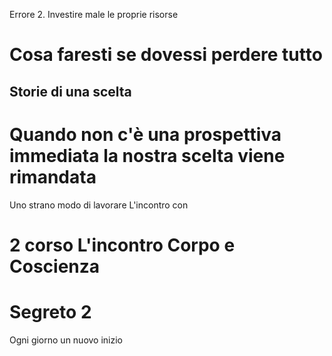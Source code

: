 Errore 2. Investire male le proprie risorse


# Cosa faresti se dovessi perdere tutto 

## Storie di una scelta


# Quando non c'è una prospettiva immediata la nostra scelta viene rimandata


Uno strano modo di lavorare L'incontro con 
# 2 corso L'incontro Corpo e Coscienza

# Segreto 2
Ogni giorno un nuovo inizio
<!--stackedit_data:
eyJoaXN0b3J5IjpbMTgwMDIxOTMwNCwtMTMwMjQ0Nzc5MF19
-->